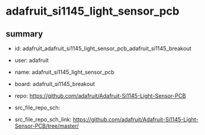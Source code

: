 # adafruit_si1145_light_sensor_pcb
 
## summary 
* id: adafruit_adafruit_si1145_light_sensor_pcb_adafruit_si1145_breakout
* user: adafruit
* name: adafruit_si1145_light_sensor_pcb
* board: adafruit_si1145_breakout
* repo: https://github.com/adafruit/Adafruit-Si1145-Light-Sensor-PCB



* src_file_repo_sch: 
* src_file_repo_sch_link: https://github.com/adafruit/Adafruit-Si1145-Light-Sensor-PCB/tree/master/






